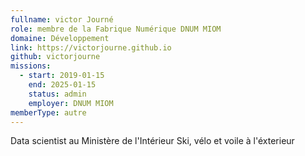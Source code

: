 ```yaml
---
fullname: victor Journé
role: membre de la Fabrique Numérique DNUM MIOM
domaine: Développement
link: https://victorjourne.github.io
github: victorjourne
missions:
  - start: 2019-01-15
    end: 2025-01-15
    status: admin
    employer: DNUM MIOM
memberType: autre
---
```

Data scientist au Ministère de l'Intérieur Ski, vélo et voile à l'éxterieur